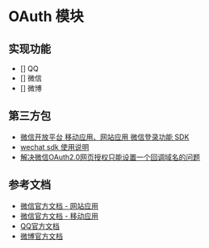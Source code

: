 # OAuth 模块

## 实现功能

- [] QQ
- [] 微信
- [] 微博

## 第三方包

- [微信开放平台 移动应用、网站应用 微信登录功能 SDK](https://github.com/chanxuehong/wechat/tree/master/open/oauth2)
- [wechat sdk 使用说明](https://github.com/chanxuehong/wechat/blob/master/mp/oauth2/README.md)
- [解决微信OAuth2.0网页授权只能设置一个回调域名的问题](https://github.com/HADB/GetWeixinCode)

## 参考文档

- [微信官方文档 - 网站应用](https://open.weixin.qq.com/cgi-bin/showdocument?action=dir_list&t=resource/res_list&verify=1&id=open1419316505&token=&lang=zh_CN)
- [微信官方文档 - 移动应用](https://open.weixin.qq.com/cgi-bin/showdocument?action=dir_list&t=resource/res_list&verify=1&id=open1419317851&token=&lang=zh_CN)
- [QQ官方文档](xx)
- [微博官方文档](xx)